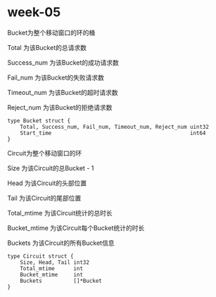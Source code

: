 # week-05

Bucket为整个移动窗口的环的桶

Total 为该Bucket的总请求数

Success_num 为该Bucket的成功请求数

Fail_num 为该Bucket的失败请求数

Timeout_num 为该Bucket的超时请求数

Reject_num 为该Bucket的拒绝请求数

```
type Bucket struct {
	Total, Success_num, Fail_num, Timeout_num, Reject_num uint32
	Start_time                                            int64
}
```

Circuit为整个移动窗口的环

Size 为该Circuit的总Bucket - 1

Head 为该Circuit的头部位置

Tail 为该Circuit的尾部位置

Total_mtime 为该Circuit统计的总时长

Bucket_mtime 为该Circuit每个Bucket统计的时长

Buckets 为该Circuit的所有Bucket信息

```
type Circuit struct {
	Size, Head, Tail int32
	Total_mtime      int
	Bucket_mtime     int
	Buckets          []*Bucket
}
```
